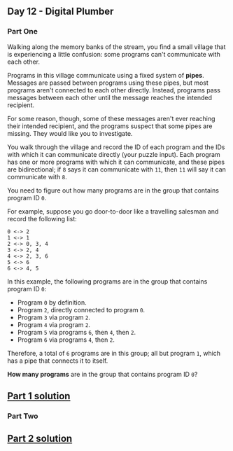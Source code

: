 ## Day 12 - Digital Plumber

### Part One

Walking along the memory banks of the stream, you find a small village that is experiencing a little
confusion: some programs can't communicate with each other.

Programs in this village communicate using a fixed system of **pipes**. Messages are passed between
programs using these pipes, but most programs aren't connected to each other directly. Instead,
programs pass messages between each other until the message reaches the intended recipient.

For some reason, though, some of these messages aren't ever reaching their intended recipient,
and the programs suspect that some pipes are missing. They would like you to investigate.

You walk through the village and record the ID of each program and the IDs with which it can
communicate directly (your puzzle input). Each program has one or more programs with which it
can communicate, and these pipes are bidirectional; if `8` says it can communicate with `11`,
then `11` will say it can communicate with `8`.

You need to figure out how many programs are in the group that contains program ID `0`.

For example, suppose you go door-to-door like a travelling salesman and record the following list:

```
0 <-> 2
1 <-> 1
2 <-> 0, 3, 4
3 <-> 2, 4
4 <-> 2, 3, 6
5 <-> 6
6 <-> 4, 5
```

In this example, the following programs are in the group that contains program ID `0`:

 * Program `0` by definition.
 * Program `2`, directly connected to program `0`.
 * Program `3` via program `2`.
 * Program `4` via program `2`.
 * Program `5` via programs `6`, then `4`, then `2`.
 * Program `6` via programs `4`, then `2`.

Therefore, a total of `6` programs are in this group; all but program `1`, which has a pipe that
connects it to itself.

**How many programs** are in the group that contains program ID `0`?

[Part 1 solution][1]
--------------------

### Part Two

[Part 2 solution][2]
--------------------


[1]: part_1.py
[2]: part_2.py

